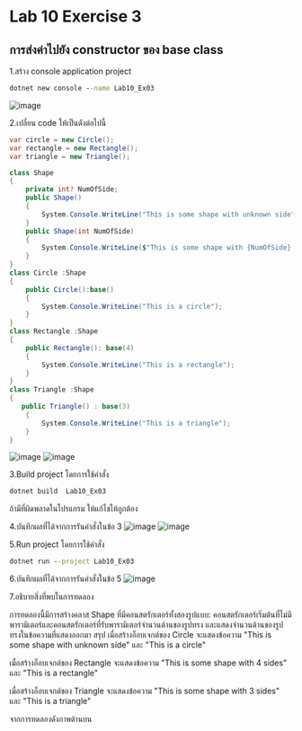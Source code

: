 # Lab 10 Exercise 3

## การส่งค่าไปยัง constructor ของ base class

1.สร้าง console application project

```cmd
dotnet new console --name Lab10_Ex03
```
![image](https://github.com/AnchisaPhetnoi/03376836-OOP-2566-Lab-10/assets/144197034/58a6b5ac-e2f5-48a7-9909-77a999cc2c0f)

2.เปลี่ยน code ให้เป็นดังต่อไปนี้

```cs
var circle = new Circle();
var rectangle = new Rectangle();
var triangle = new Triangle();

class Shape
{
    private int? NumOfSide;
    public Shape()
    {
        System.Console.WriteLine("This is some shape with unknown side");
    }
    public Shape(int NumOfSide)
    {
        System.Console.WriteLine($"This is some shape with {NumOfSide} sides" );
    }
}
class Circle :Shape
{
    public Circle():base()
    {
        System.Console.WriteLine("This is a circle");
    }
}
class Rectangle :Shape
{
    public Rectangle(): base(4)
    {
        System.Console.WriteLine("This is a rectangle");
    }
}
class Triangle :Shape
{
   public Triangle() : base(3)
    {
        System.Console.WriteLine("This is a triangle");
    }
}
```
![image](https://github.com/AnchisaPhetnoi/03376836-OOP-2566-Lab-10/assets/144197034/fe93aa00-e2f2-40d7-ba65-2c8f8f696653)
![image](https://github.com/AnchisaPhetnoi/03376836-OOP-2566-Lab-10/assets/144197034/2ea79b5b-aee1-452f-b290-38169691eab7)

3.Build project โดยการใช้คำสั่ง

```cmd
dotnet build  Lab10_Ex03
```

ถ้ามีที่ผิดพลาดในโปรแกรม ให้แก้ไขให้ถูกต้อง

4.บันทึกผลที่ได้จากการรันคำสั่งในข้อ 3
![image](https://github.com/AnchisaPhetnoi/03376836-OOP-2566-Lab-10/assets/144197034/5a581b93-4263-427f-ba5a-956c111e1d52)
![image](https://github.com/AnchisaPhetnoi/03376836-OOP-2566-Lab-10/assets/144197034/9615faa8-86cd-45a0-95ef-97b0fff62b55)

5.Run project โดยการใช้คำสั่ง

```cmd
dotnet run --project Lab10_Ex03
```

6.บันทึกผลที่ได้จากการรันคำสั่งในข้อ 5
![image](https://github.com/AnchisaPhetnoi/03376836-OOP-2566-Lab-10/assets/144197034/e4d5e611-688c-4580-b1ff-0d6754579d56)

7.อธิบายสิ่งที่พบในการทดลอง

การทดลองนี้มีการสร้างคลาส Shape ที่มีคอนสตรักเตอร์ทั้งสองรูปแบบ: คอนสตรักเตอร์เริ่มต้นที่ไม่มีพารามิเตอร์และคอนสตรักเตอร์ที่รับพารามิเตอร์จำนวนด้านของรูปทรง และแสดงจำนวนด้านของรูปทรงในข้อความที่แสดงออกมา
สรุป
เมื่อสร้างอ็อบเจกต์ของ Circle จะแสดงข้อความ "This is some shape with unknown side" และ "This is a circle"

เมื่อสร้างอ็อบเจกต์ของ Rectangle จะแสดงข้อความ "This is some shape with 4 sides" และ "This is a rectangle"

เมื่อสร้างอ็อบเจกต์ของ Triangle จะแสดงข้อความ "This is some shape with 3 sides" และ "This is a triangle"

จากการทดลองดังภาพด้านบน
